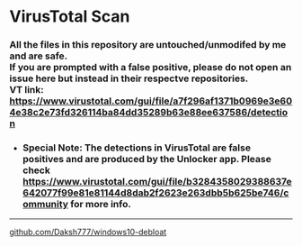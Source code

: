 # VirusTotal Scan
### All the files in this repository are untouched/unmodifed by me and are safe. <br> **If you are prompted with a false positive, please do not open an issue here but instead in their respectve repositories.** <br> VT link: https://www.virustotal.com/gui/file/a7f296af1371b0969e3e604e38c2e73fd326114ba84dd35289b63e88ee637586/detection

- ### Special Note: The detections in VirusTotal are false positives and are produced by the Unlocker app. Please check https://www.virustotal.com/gui/file/b3284358029388637e642077f99e81e81144d8dab2f2623e263dbb5b625be746/community for more info.

---
[github.com/Daksh777/windows10-debloat](https://github.com/Daksh777/windows10-debloat)
